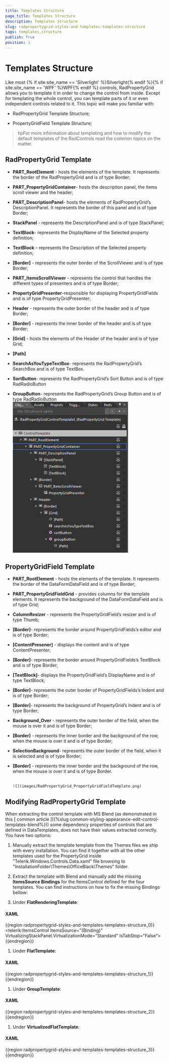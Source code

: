 ```yaml
---
title: Templates Structure
page_title: Templates Structure
description: Templates Structure
slug: radpropertygrid-styles-and-templates-templates-structure
tags: templates,structure
publish: True
position: 1
---
```


# Templates Structure



Like most {% if site.site_name == 'Silverlight' %}Silverlight{% endif %}{% if site.site_name == 'WPF' %}WPF{% endif %} controls, RadPropertyGrid allows you to template it in order to change the control from inside. Except for templating the whole control, you can template parts of it or even independent controls related to it. This topic will make you familiar with: 

* RadPropertyGrid Template Structure;

* PropertyGridField Template Structure;

>tipFor more information about templating and how to modify the default templates of the RadControls read the common topics on the matter.

## RadPropertyGrid Template



* __PART_RootElement__ - hosts the elements of the template. It represents the border of the RadPropertyGrid and is of type Border;

* __PART_PropertyGridContainer__- hosts the description panel, the items scroll viewer and the header;

* __PART_DescriptionPanel__- hosts the elements of RadPropertyGrid’s DescriptionPanel. It represents the border of this panel and is of type Border;

* __StackPanel__ - represents the DescriptionPanel and is of type StackPanel;

* __TextBlock__- represents the DisplayName of the Selected property definition;

* __TextBlock__ – represents the Description of the Selected property definition;

* __[Border]__ - represents the outer border of the ScrollViewer and is of type Border;

* __PART_ItemsScrollViewer__ - represents the control that handles the different types of presenters and is of type Border;

* __PropertyGridPresenter__-responsible for displaying PropertyGridFields and is of type PropertyGridPresenter;

* __Header__ - represents the outer border of the header and is of type Border;

* __[Border]__ - represents the inner border of the header and is of type Border;

* __[Grid]__ - hosts the elements of the Header of the header and is of type Grid;

* __[Path]__

* __SearchAsYouTypeTextBox__- represents the RadPropertyGrid’s SearchBox and is of type TextBox.

* __SortButton__- represents the RadPropertyGrid’s Sort Button and is of type RadRadioButton

* __GroupButton__- represents the RadPropertyGrid’s Group Button and is of type RadRadioButton
![](images/RadPropertyGrid_RadProperyGridTemplate.png)

## PropertyGridField Template



* __PART_RootElement__ - hosts the elements of the template. It represents the border of the DataFormDataField and is of type Border;

* __PART_PropertyGridFieldGrid__ - provides columns for the template elements. It represents the background of the DataFormDataField and is of type Grid;

* __ColumnResizer__ - represents the PropertyGridField’s resizer and is of type Thumb;

* __[Border]__- represents the border around PropertyGridFields’s editor and is of type Border;

* __[ContentPresener]__ - displays the content and is of type ContentPresenter;

* __[Border]__- represents the border around PropertyGridFields’s TextBlock and is of type Border;

* __[TextBlock]__- displays the PropertyGridField’s DisplayName and is of type TextBlock;

* __[Border]__- represents the outer border of PropertyGridFields’s Indent and is of type Border;

* __[Border]__- represents the background of PropertyGrid’s Indent and is of type Border;

* __Background_Over__ - represents the outer border of the field, when the mouse is over it and is of type Border;

* __[Border]__ - represents the inner border and the background of the row, when the mouse is over it and is of type Border;

* __SelectionBackground__- represents the outer border of the field, when it is selected and is of type Border;

* __[Border]__ - represents the inner border and the background of the row, when the mouse is over it and is of type Border.






         
      ![](images/RadPropertyGrid_PropertyGridFieldTemplate.png)



## Modifying RadPropertyGrid Template

When extracting the control template with MS Blend (as demonstrated in this  [ common article ]({%slug common-styling-appearance-edit-control-templates-blend%})) some dependency properties of controls that are defined in DataTemplates, does not have their values extracted correctly.
          You have two options:
        

1. Manually extract the template template from the Themes files we ship with every installation. You can find it together with all the other templates used for the PropertyGrid inside "Telerik.Windows.Controls.Data.xaml" file browsing to "InstallationFolder\Themes\OfficeBlack\Themes" folder.
            

1. Extract the template with Blend and manually add the missing __ItemsSource Bindings__ for the ItemsControl defined for the four templates.
                You can find instructions on how to fix the missing Bindings bellow:
              

1. Under __FlatRenderingTemplate__:
                   

#### __XAML__

{{region radpropertygrid-styles-and-templates-templates-structure_0}}
	<telerik:ItemsControl ItemsSource="{Binding}" VirtualizingStackPanel.VirtualizationMode="Standard" IsTabStop="False">
	{{endregion}}



1. Under __FlatTemplate__:
                  

#### __XAML__

{{region radpropertygrid-styles-and-templates-templates-structure_1}}
	<ItemsControl ItemsSource="{Binding Converter={StaticResource FlatItemSourceConverter}}" IsTabStop="False">
	{{endregion}}



1. Under __GroupTemplate__:
                    

#### __XAML__

{{region radpropertygrid-styles-and-templates-templates-structure_2}}
	<ItemsControl ItemsSource="{Binding ., Converter={StaticResource GroupingItemsSourceConverter}}">
	{{endregion}}



1. Under __VirtualizedFlatTemplate__:
                  

#### __XAML__

{{region radpropertygrid-styles-and-templates-templates-structure_3}}
	<ItemsControl ItemsSource="{Binding Converter={StaticResource FlatItemSourceConverter}}" VirtualizingStackPanel.VirtualizationMode="Standard" IsTabStop="False">
	{{endregion}}




